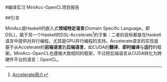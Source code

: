 
#编译实习 MiniAcc-OpenCL项目报告

##引言

MiniAcc是Haskell的嵌入式**领域特定语言**(Domain Specific Language，即DSL)，属于另一个Haskell的DSL-Accelerate[^1]的子集：二者的目标都是在Haskell语言中提供对并行编程，尤其是GPU并行编程的支持。Accelerate语言的实现是基于从Accelerate的**前端语言**到**后端语言**，如CUDA的**翻译**、**即时编译**与**运行**的框架。MiniAcc-OpenCL也遵循大致相同的框架，不过把后端语言从CUDA转化为跨硬件平台的语言：OpenCL。

[^1]: [Accelerate简介](http://hackage.haskell.org/package/accelerate-cuda)
[^2]: [OpenCL简介](http://developer.nvidia.com/opencl)